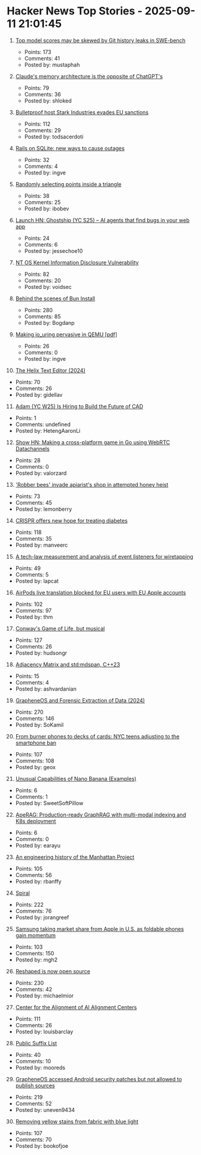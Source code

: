 # Hacker News Top Stories - 2025-09-11 21:01:45

1. [Top model scores may be skewed by Git history leaks in SWE-bench](https://github.com/SWE-bench/SWE-bench/issues/465)
   - Points: 173
   - Comments: 41
   - Posted by: mustaphah

2. [Claude's memory architecture is the opposite of ChatGPT's](https://www.shloked.com/writing/claude-memory)
   - Points: 79
   - Comments: 36
   - Posted by: shloked

3. [Bulletproof host Stark Industries evades EU sanctions](https://krebsonsecurity.com/2025/09/bulletproof-host-stark-industries-evades-eu-sanctions/)
   - Points: 112
   - Comments: 29
   - Posted by: todsacerdoti

4. [Rails on SQLite: new ways to cause outages](https://andre.arko.net/2025/09/11/rails-on-sqlite-exciting-new-ways-to-cause-outages/)
   - Points: 32
   - Comments: 4
   - Posted by: ingve

5. [Randomly selecting points inside a triangle](https://www.johndcook.com/blog/2025/09/11/random-inside-triangle/)
   - Points: 38
   - Comments: 25
   - Posted by: ibobev

6. [Launch HN: Ghostship (YC S25) – AI agents that find bugs in your web app](undefined)
   - Points: 24
   - Comments: 6
   - Posted by: jessechoe10

7. [NT OS Kernel Information Disclosure Vulnerability](https://www.crowdfense.com/nt-os-kernel-information-disclosure-vulnerability-cve-2025-53136/)
   - Points: 82
   - Comments: 20
   - Posted by: voidsec

8. [Behind the scenes of Bun Install](https://bun.com/blog/behind-the-scenes-of-bun-install)
   - Points: 280
   - Comments: 85
   - Posted by: Bogdanp

9. [Making io_uring pervasive in QEMU [pdf]](https://vmsplice.net/~stefan/stefanha-kvm-forum-2025.pdf)
   - Points: 26
   - Comments: 0
   - Posted by: ingve

10. [The Helix Text Editor (2024)](https://jonathan-frere.com/posts/helix/)
   - Points: 70
   - Comments: 26
   - Posted by: gidellav

11. [Adam (YC W25) Is Hiring to Build the Future of CAD](https://www.ycombinator.com/companies/adam/jobs/q6td4uk-founding-engineer)
   - Points: 1
   - Comments: undefined
   - Posted by: HetengAaronLi

12. [Show HN: Making a cross-platform game in Go using WebRTC Datachannels](https://pion.ly/blog/making-a-game-with-pion/)
   - Points: 28
   - Comments: 0
   - Posted by: valorzard

13. ['Robber bees' invade apiarist's shop in attempted honey heist](https://www.cbc.ca/news/canada/british-columbia/robber-bees-terrace-bc-apiary-1.7627532)
   - Points: 73
   - Comments: 45
   - Posted by: lemonberry

14. [CRISPR offers new hope for treating diabetes](https://www.wired.com/story/no-more-injections-crispr-offers-new-hope-for-treating-diabetes/)
   - Points: 118
   - Comments: 35
   - Posted by: manveerc

15. [A tech-law measurement and analysis of event listeners for wiretapping](https://arxiv.org/abs/2508.19825)
   - Points: 49
   - Comments: 5
   - Posted by: lapcat

16. [AirPods live translation blocked for EU users with EU Apple accounts](https://www.macrumors.com/2025/09/11/airpods-live-translation-eu-restricted/)
   - Points: 102
   - Comments: 97
   - Posted by: thm

17. [Conway's Game of Life, but musical](https://www.hudsong.dev/digital-darwin)
   - Points: 127
   - Comments: 26
   - Posted by: hudsongr

18. [Adjacency Matrix and std:mdspan, C++23](https://www.cppstories.com/2025/cpp23_mdspan_adj/)
   - Points: 15
   - Comments: 4
   - Posted by: ashvardanian

19. [GrapheneOS and Forensic Extraction of Data (2024)](https://discuss.grapheneos.org/d/13107-grapheneos-and-forensic-extraction-of-data)
   - Points: 270
   - Comments: 146
   - Posted by: SoKamil

20. [From burner phones to decks of cards: NYC teens adjusting to the smartphone ban](https://gothamist.com/news/from-burner-phones-to-decks-of-cards-nyc-teens-are-adjusting-to-the-smartphone-ban)
   - Points: 107
   - Comments: 108
   - Posted by: geox

21. [Unusual Capabilities of Nano Banana (Examples)](https://github.com/PicoTrex/Awesome-Nano-Banana-images/blob/main/README_en.md)
   - Points: 6
   - Comments: 1
   - Posted by: SweetSoftPillow

22. [ApeRAG: Production-ready GraphRAG with multi-modal indexing and K8s deployment](https://github.com/apecloud/ApeRAG)
   - Points: 6
   - Comments: 0
   - Posted by: earayu

23. [An engineering history of the Manhattan Project](https://www.construction-physics.com/p/an-engineering-history-of-the-manhattan)
   - Points: 105
   - Comments: 56
   - Posted by: rbanffy

24. [Spiral](https://spiraldb.com/post/announcing-spiral)
   - Points: 222
   - Comments: 76
   - Posted by: jorangreef

25. [Samsung taking market share from Apple in U.S. as foldable phones gain momentum](https://www.cnbc.com/2025/08/16/samsungs-us-market-share-apple-rivalry-foldable-phones.html)
   - Points: 103
   - Comments: 150
   - Posted by: mgh2

26. [Reshaped is now open source](https://reshaped.so/blog/reshaped-oss)
   - Points: 230
   - Comments: 42
   - Posted by: michaelmior

27. [Center for the Alignment of AI Alignment Centers](https://alignmentalignment.ai)
   - Points: 111
   - Comments: 26
   - Posted by: louisbarclay

28. [Public Suffix List](https://publicsuffix.org/)
   - Points: 40
   - Comments: 10
   - Posted by: mooreds

29. [GrapheneOS accessed Android security patches but not allowed to publish sources](https://grapheneos.social/@GrapheneOS/115164133992525834)
   - Points: 219
   - Comments: 52
   - Posted by: uneven9434

30. [Removing yellow stains from fabric with blue light](https://phys.org/news/2025-09-yellow-fabric-blue.html)
   - Points: 107
   - Comments: 70
   - Posted by: bookofjoe

